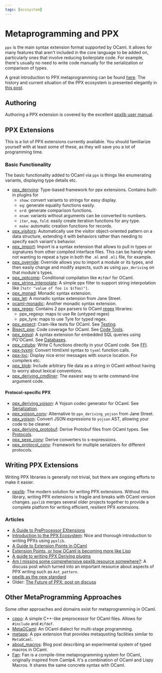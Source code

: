 ```yaml
---
tags: [ecosystem]
---
```


# Metaprogramming and PPX

`ppx` is the main syntax extension format supported by OCaml.
It allows for many features that aren't included in the core language to be added on,
particularly ones that involve reducing boilerplate code.
For example, there's usually no need to write code manually for the serialization or comparison of types.

A great introduction to PPX metaprogramming can be found [here](https://ocaml.org/docs/metaprogramming).
The history and current situation of the PPX ecosystem is presented elegantly in [this post](https://discuss.ocaml.org/t/the-future-of-ppx/3766).

## Authoring

Authoring a PPX extension is covered by the excellent [ppxlib user manual](https://ocaml.org/p/ppxlib/latest/doc/index.html).

## PPX Extensions

This is a list of PPX extensions currently available.
You should familiarize yourself with at least some of these, as they will save you a lot of programming time.

### Basic Functionality

The basic functionality added to OCaml via `ppx` is things like enumerating variants,
displaying type details etc.

* [ppx_deriving](https://github.com/ocaml-ppx/ppx_deriving):
Type-based framework for ppx extensions.
Contains built-in plugins for
    * `show`: convert variants to strings for easy display.
    * `eq`: generate equality functions easily.
    * `ord`: generate comparison functions.
    * `enum`: variants without arguments can be converted to numbers.
    * `iter`, `map`, `fold`: easily create iteration functions for any type.
    * `make`: automatic creation functions for records.
* [ppx_visitors](https://gitlab.inria.fr/fpottier/visitors):
Automatically use the visitor object-oriented pattern on a data structure,
extending it with behaviors rather than needing to specify each variant's behavior.
* [ppx_import](https://github.com/ocaml-ppx/ppx_import):
Import is a syntax extension that allows to pull in types or signatures from other compiled interface files.
This can be handy when not wanting to repeat a type in both the `.ml` and `.mli` file, for example.
* [ppx_override](https://gitlab.inria.fr/tmartine/override):
Override allows you to import a module or its types, and then easily change and modify aspects, such as
using `ppx_deriving` on that module's types.
* [ppx_optcomp](https://github.com/janestreet/ppx_optcomp):
Conditional compilation like `#ifdef` for OCaml.
* [ppx_string_interpolate](https://github.com/sheijk/ppx_string_interpolate):
A simple ppx filter to support string interpolation like `[%str "value of foo is $(foo)"]`.
* [ppx_monad](https://github.com/rizo/ppx_monad):
Monadic syntax extension.
* [ppx_let](https://github.com/janestreet/ppx_let):
A monadic syntax extension from Jane Street.
* [ocaml-monadic](https://github.com/zepalmer/ocaml-monadic):
Another monadic syntax extension.
* [ppx_regex](https://github.com/paurkedal/ppx_regexp):
Contains 2 ppx parsers to OCaml [regex](regular_expressions.md) libraries:
  * ppx_regexp: maps to use Re (untyped regex)
  * ppx_tyre: maps to use Tyre for typed regex.
* [ppx_expect](https://github.com/janestreet/ppx_expect):
Cram-like tests for OCaml. See [Testing](testing.md).
* [Bisect_ppx](https://github.com/aantron/bisect_ppx):
Code coverage for OCaml. See [Code Tools](code_tools.md).
* [ppx_pgsql](https://github.com/tizoc/ppx_pgsql):
A syntax extension for embedded SQL queries using PG'OCaml. See [Databases](databases.md).
* [ppx_cstubs](https://github.com/fdopen/ppx_cstubs):
Write C functions directly in your OCaml code. See [FFI](ffi.md).
* [ppx-tyxml](https://ocsigen.org/tyxml/4.3.0/manual/ppx):
Convert html/xml syntax to `tyxml` function calls.
* [ppx-loc](https://github.com/Armael/pp_loc):
Display nice error messages with source location. For compilers etc.
* [ppx_blob](https://github.com/johnwhitington/ppx_blob):
Include arbitrary file data as a string in OCaml without having to worry about lexical conventions.
* [ppx_deriving_cmdliner](https://github.com/hammerlab/ppx_deriving_cmdliner):
The easiest way to write command-line argument code.

#### Protocol-specific PPX

* [ppx_deriving_yojson](https://github.com/whitequark/ppx_deriving_yojson):
A Yojson codec generator for OCaml. See [Serialization](file_formats.md#Serialization).
* [ppx_yojson_conv](https://github.com/janestreet/ppx_yojson_conv):
Alternative to `ppx_deriving_yojson` from Jane Street.
* [ppx_yojson](https://github.com/NathanReb/ppx_yojson):
Convert JSON expressions to `yojson` AST, allowing your code to be cleaner.
* [ppx_deriving_protobuf](https://github.com/ocaml-ppx/ppx_deriving_protobuf):
Derive Protobuf files from OCaml types. See [Protocols](protocols.md).
* [ppx_sexp_conv](https://github.com/janestreet/ppx_sexp_conv):
Derive converters to s-expressions.
* [ppx_protocol_conv](https://github.com/andersfugmann/ppx_protocol_conv):
Framework for multiple serializers for different protocols.

## Writing PPX Extensions

Writing PPX libraries is generally not trivial,
but there are ongoing efforts to make it easier.

* [ppxlib](https://github.com/ocaml-ppx/ppxlib): The modern solution for writing PPX extensions. Without this library, writing PPX
extensions is fragile and breaks with OCaml version changes. `ppxlib` merges several older projects together to provide a complete
platform for writing efficient, resilient PPX extensions.

### Articles

* [A Guide to PreProcessor EXtensions](ppx.md)
* [Introduction to the PPX Ecosystem](https://tarides.com/blog/2019-05-09-an-introduction-to-ocaml-ppx-ecosystem.html):
Nice and thorough introduction to writing PPXs using `ppxlib`.
* [A Guide to Extension Points in OCaml](http://whitequark.org/blog/2014/04/16/a-guide-to-extension-points-in-ocaml/)
* [Extension Points, or how OCaml is becoming more like Lisp](https://blogs.janestreet.com/extension-points-or-how-ocaml-is-becoming-more-like-lisp)
* [A guide to writing PPX Deriving plugins](http://rgrinberg.com/posts/deriving-slowly/)
* [Am I missing some comprehensive ppxlib resource somewhere?](https://discuss.ocaml.org/t/am-i-missing-some-comprehensive-ppxlib-resource-somewhere/9277):
A discuss post which turned into an important resource about aspects of PPX writing such as `Ast_pattern`.
* [ppxlib as the new standard](https://discuss.ocaml.org/t/ppx-omp-2-0-0-and-next-steps/6231)
* Older: [The Future of PPX: post on discuss](https://discuss.ocaml.org/t/the-future-of-ppx/3766)

## Other MetaProgramming Approaches

Some other approaches and domains exist for metaprogramming in OCaml.

* [cppo](https://github.com/ocaml-community/cppo):
A simple C++-like preprocessor for OCaml files.
Allows for `#include` and `#ifdef`.
* [MetaOCaml](http://okmij.org/ftp/ML/MetaOCaml.html):
An OCaml dialect for multi-stage programming.
* [metapp](https://github.com/thierry-martinez/metapp):
A ppx extension that provides metaquoting facilities similar to `MetaOCaml`.
* [about_macros](https://oliviernicole.github.io/about_macros.html):
Blog post describing an experimental system of typed macros in OCaml.
* [Fan](https://github.com/bobzhang/fan):
Fan is a compile-time metaprogramming system for OCaml, originally inspired from Camlp4.
It's a combination of OCaml and Lispy Macros.
It shares the same concrete syntax with OCaml.
